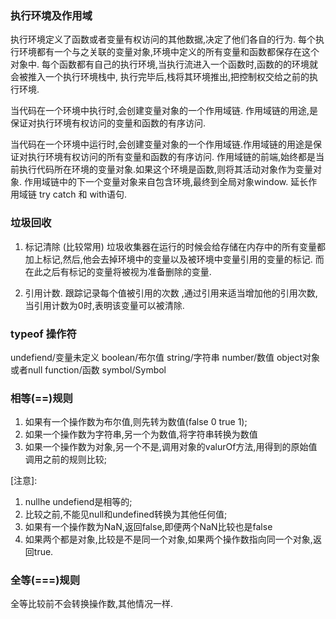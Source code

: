 ### 执行环境及作用域
执行环境定义了函数或者变量有权访问的其他数据,决定了他们各自的行为.
每个执行环境都有一个与之关联的变量对象,环境中定义的所有变量和函数都保存在这个对象中.
每个函数都有自己的执行环境,当执行流进入一个函数时,函数的的环境就会被推入一个执行环境栈中,
执行完毕后,栈将其环境推出,把控制权交给之前的执行环境.

当代码在一个环境中执行时,会创建变量对象的一个作用域链.
作用域链的用途,是保证对执行环境有权访问的变量和函数的有序访问.

当代码在一个环境中运行时,会创建变量对象的一个作用域链.作用域链的用途是保证对执行环境有权访问的所有变量和函数的有序访问.
作用域链的前端,始终都是当前执行代码所在环境的变量对象.如果这个环境是函数,则将其活动对象作为变量对象.
作用域链中的下一个变量对象来自包含环境,最终到全局对象window.
延长作用域链 
try catch  和 with语句.

### 垃圾回收
 1. 标记清除  (比较常用)
 垃圾收集器在运行的时候会给存储在内存中的所有变量都加上标记,然后,他会去掉环境中的变量以及被环境中变量引用的变量的标记.
 而在此之后有标记的变量将被视为准备删除的变量.

 2. 引用计数.
跟踪记录每个值被引用的次数 ,通过引用来适当增加他的引用次数,当引用计数为0时,表明该变量可以被清除.
 
### typeof 操作符
undefiend/变量未定义 boolean/布尔值  string/字符串 number/数值 object对象或者null function/函数 symbol/Symbol
### 相等(==)规则
1. 如果有一个操作数为布尔值,则先转为数值(false 0  true 1);
2. 如果一个操作数为字符串,另一个为数值,将字符串转换为数值
3. 如果一个操作数为对象,另一个不是,调用对象的valurOf方法,用得到的原始值调用之前的规则比较;

[注意]:
1. nullhe undefiend是相等的;
2. 比较之前,不能见null和undefined转换为其他任何值;
3. 如果有一个操作数为NaN,返回false,即便两个NaN比较也是false
4. 如果两个都是对象,比较是不是同一个对象,如果两个操作数指向同一个对象,返回true.
### 全等(===)规则
全等比较前不会转换操作数,其他情况一样.
### 